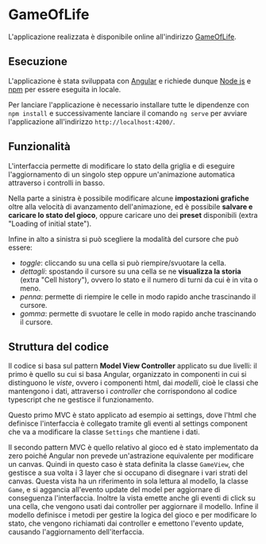 # GameOfLife

L'applicazione realizzata è disponibile online all'indirizzo [GameOfLife](https://lorenzonuti.altervista.org/GameOfLife/).

## Esecuzione
L'applicazione è stata sviluppata con [Angular](https://angular.io/) e richiede dunque [Node js](https://nodejs.org/en/)
e [npm](https://www.npmjs.com/) per essere eseguita in locale.

Per lanciare l'applicazione è necessario installare tutte le dipendenze con `npm install` e successivamente
lanciare il comando `ng serve` per avviare l'applicazione all'indirizzo `http://localhost:4200/`.

## Funzionalità
L'interfaccia permette di modificare lo stato della griglia e di eseguire l'aggiornamento di un singolo step oppure un'animazione 
automatica attraverso i controlli in basso.

Nella parte a sinistra è possibile modificare alcune **impostazioni grafiche** oltre alla velocità di avanzamento dell'animazione,
ed è possibile **salvare e caricare lo stato del gioco**, oppure caricare uno dei **preset** disponibili (extra "Loading of initial state").

Infine in alto a sinistra si può scegliere la modalità del cursore che può essere:
* _toggle_: cliccando su una cella si può riempire/svuotare la cella.
* _dettagli_: spostando il cursore su una cella se ne **visualizza la storia** (extra "Cell history"), ovvero lo stato e il numero di turni da cui 
  è in vita o meno.
* _penna_: permette di riempire le celle in modo rapido anche trascinando il cursore.
* _gomma_: permette di svuotare le celle in modo rapido anche trascinando il cursore.

## Struttura del codice
Il codice si basa sul pattern **Model View Controller** applicato su due livelli: il primo è quello su cui si basa Angular, 
organizzato in componenti in cui si distinguono le *viste*, ovvero i componenti html, dai *modelli*, cioè le classi che 
mantengono i dati, attraverso i
*controller* che corrispondono al codice typescript che ne gestisce il funzionamento.

Questo primo MVC è stato applicato ad esempio ai settings, dove l'html che definisce l'interfaccia 
è collegato tramite gli eventi al settings component che va a modificare la classe `Settings` che mantiene i dati.

Il secondo pattern MVC è quello relativo al gioco ed è stato implementato da zero poiché Angular non prevede un'astrazione
equivalente per modificare un canvas. Quindi in questo caso è stata definita la classe `GameView`, che gestisce a sua volta i 3 layer
che si occupano di disegnare i vari strati del canvas. Questa vista ha un riferimento in sola lettura al modello, la classe `Game`,
e si aggancia all'evento update del model per aggiornare di conseguenza l'interfaccia. Inoltre la vista emette anche gli eventi di 
click su una cella, che vengono usati dai controller per aggiornare il modello. Infine il modello definisce i metodi per gestire 
la logica del gioco e per modificare lo stato, che vengono richiamati dai controller e emettono l'evento update, causando 
l'aggiornamento dell'iterfaccia.
